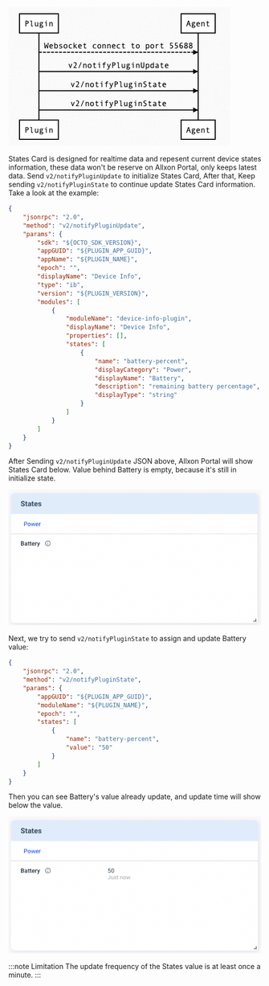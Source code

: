 ![states-sequence](_img/states-sequence.png)

States Card is designed for realtime data and repesent current device states information, these data won't be reserve on Allxon Portal, only keeps latest data. Send `v2/notifyPluginUpdate` to initialize States Card, After that, Keep sending `v2/notifyPluginState` to continue update States Card information. Take a look at the example:

```json {17-25} 
{
    "jsonrpc": "2.0",
    "method": "v2/notifyPluginUpdate",
    "params": {
        "sdk": "${OCTO_SDK_VERSION}",
        "appGUID": "${PLUGIN_APP_GUID}",
        "appName": "${PLUGIN_NAME}",
        "epoch": "",
        "displayName": "Device Info",
        "type": "ib",
        "version": "${PLUGIN_VERSION}",
        "modules": [
            {
                "moduleName": "device-info-plugin",
                "displayName": "Device Info",
                "properties": [],
                "states": [
                    {
                        "name": "battery-percent",
                        "displayCategory": "Power",
                        "displayName": "Battery",
                        "description": "remaining battery percentage",
                        "displayType": "string"
                    }
                ]
            }
        ]
    }
}
```

After Sending `v2/notifyPluginUpdate` JSON above, Allxon Portal will show States Card below. Value behind Battery is empty, because it's still in initialize state. 

![states-card](_img/states-card.png)

Next, we try to send `v2/notifyPluginState` to assign and update Battery value:

```json {11}
{
    "jsonrpc": "2.0",
    "method": "v2/notifyPluginState",
    "params": {
        "appGUID": "${PLUGIN_APP_GUID}",
        "moduleName": "${PLUGIN_NAME}",
        "epoch": "",
        "states": [
            {
                "name": "battery-percent",
                "value": "50"
            }
        ]
    }
}
```

Then you can see Battery's value already update, and update time will show below the value.

![states-battery](_img/states-battery-50.png)

:::note Limitation
The update frequency of the States value is at least once a minute.
:::

